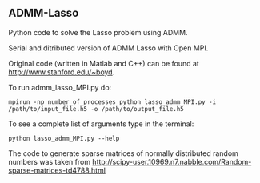 ADMM-Lasso
----------

Python code to solve the Lasso problem using ADMM. 

Serial and ditributed version of ADMM Lasso with Open MPI. 

Original code (written in Matlab and C++) can be found at http://www.stanford.edu/~boyd.

To run admm_lasso_MPI.py do:

```
mpirun -np number_of_processes python lasso_admm_MPI.py -i /path/to/input_file.h5 -o /path/to/output_file.h5
```

To see a complete list of arguments type in the terminal:
```
python lasso_admm_MPI.py --help
```

The code to generate sparse matrices of normally distributed random numbers was taken from http://scipy-user.10969.n7.nabble.com/Random-sparse-matrices-td4788.html 

